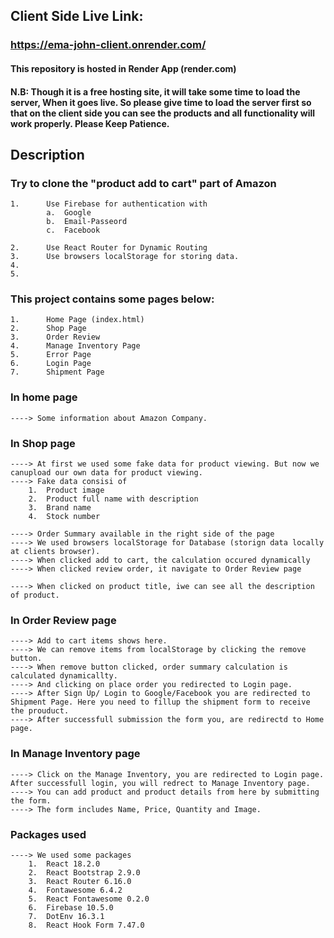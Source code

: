 ## Client Side Live Link: 
### https://ema-john-client.onrender.com/

#### This repository is hosted in Render App (render.com)

#### N.B: Though it is a free hosting site, it will take some time to load the server, When it goes live. So please give time to load the server first so that on the client side you can see the products and all functionality will work properly. Please Keep Patience.


## Description

### Try to clone the "product add to cart" part of Amazon
    1.      Use Firebase for authentication with
            a.  Google
            b.  Email-Passeord
            c.  Facebook

    2.      Use React Router for Dynamic Routing
    3.      Use browsers localStorage for storing data.
    4.      
    5.      

### This project contains some pages below:
    1.      Home Page (index.html)
    2.      Shop Page
    3.      Order Review
    4.      Manage Inventory Page
    5.      Error Page
    6.      Login Page
    7.      Shipment Page

### In home page
    ----> Some information about Amazon Company.

### In Shop page
    ----> At first we used some fake data for product viewing. But now we canupload our own data for product viewing.
    ----> Fake data consisi of
        1.  Product image
        2.  Product full name with description
        3.  Brand name
        4.  Stock number

    ----> Order Summary available in the right side of the page
    ----> We used browsers localStorage for Database (storign data locally at clients browser).
    ----> When clicked add to cart, the calculation occured dynamically
    ----> When clicked review order, it navigate to Order Review page

    ----> When clicked on product title, iwe can see all the description of product.

### In Order Review page
    ----> Add to cart items shows here.
    ----> We can remove items from localStorage by clicking the remove button.
    ----> When remove button clicked, order summary calculation is calculated dynamicallty.
    ----> And clicking on place order you redirected to Login page.
    ----> After Sign Up/ Login to Google/Facebook you are redirected to Shipment Page. Here you need to fillup the shipment form to receive the prouduct.
    ----> After successfull submission the form you, are redirectd to Home page.

### In Manage Inventory page
    ----> Click on the Manage Inventory, you are redirected to Login page. After successfull login, you will redrect to Manage Inventory page.
    ----> You can add product and product details from here by submitting the form.
    ----> The form includes Name, Price, Quantity and Image.

### Packages used
    ----> We used some packages
        1.  React 18.2.0
        2.  React Bootstrap 2.9.0
        3.  React Router 6.16.0
        4.  Fontawesome 6.4.2
        5.  React Fontawesome 0.2.0
        6.  Firebase 10.5.0
        7.  DotEnv 16.3.1
        8.  React Hook Form 7.47.0